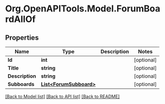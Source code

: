 # Org.OpenAPITools.Model.ForumBoardAllOf

## Properties

Name | Type | Description | Notes
------------ | ------------- | ------------- | -------------
**Id** | **int** |  | [optional] 
**Title** | **string** |  | [optional] 
**Description** | **string** |  | [optional] 
**Subboards** | [**List&lt;ForumSubboard&gt;**](ForumSubboard.md) |  | [optional] 

[[Back to Model list]](../../README.md#documentation-for-models) [[Back to API list]](../../README.md#documentation-for-api-endpoints) [[Back to README]](../../README.md)

